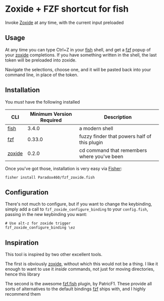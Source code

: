 # Zoxide + FZF shortcut for fish

Invoke [Zoxide] at any time, with the current input preloaded

## Usage

At any time you can type Ctrl+Z in your [fish] shell, and get a [fzf] popup of your [zoxide] completions. If you have something written in the shell, the last token will be preloaded into zoxide.

Navigate the selections, choose one, and it will be pasted back into your command line, in place of the token.

## Installation

You _must_ have the following installed

| CLI        | Minimum Version Required | Description                                  |
| ---------- | ------------------------ | -------------------------------------------- |
| [fish]   | 3.4.0                    | a modern shell                               |
| [fzf]    | 0.33.0                   | fuzzy finder that powers half of this plugin |
| [zoxide] | 0.2.0                    | cd command that remembers where you've been  |

Once you've got those, installation is very easy via [Fisher]:

```fish
fisher install Paradox460/fzf_zoxide.fish
```

## Configuration

There's not much to configure, but if you want to change the keybinding, simply add a call to `fzf_zoxide_configure_binding` to your `config.fish`, passing in the new keybinding you want:

```fish config.fish
# Use alt-z for zoxide trigger
fzf_zoxide_configure_binding \ez
```

## Inspiration

This tool is inspired by two other excellent tools.

The first is obviously [zoxide], without which this would not be a thing. I like it enough to want to use it _inside_ commands, not just for moving directories, hence this library

The second is the awesome [fzf.fish] plugin, by PatricF1. These provide all sorts of alternatives to the default bindings [fzf] ships with, and I highly recommend them

[fish]: https://fishshell.com
[fisher]: https://github.com/jorgebucaran/fisher
[fzf.fish]: https://github.com/PatrickF1/fzf.fish
[fzf]: https://github.com/junegunn/fzf
[zoxide]: https://github.com/ajeetdsouza/zoxide
